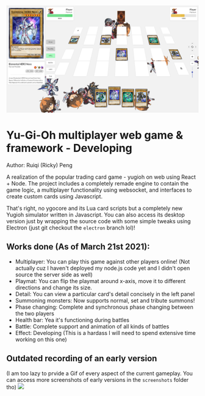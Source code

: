 <p align="center">
<img src="screenshots/yugioh_screen.png" /><br>
</p>

# Yu-Gi-Oh multiplayer web game & framework - Developing

Author: Ruiqi (Ricky) Peng

A realization of the popular trading card game - yugioh on web using React + Node. The project includes a completely remade engine to contain the game logic, a multiplayer functionality using websocket, and interfaces to create custom cards using Javascript. 

That's right, no ygocore and its Lua card scripts but a completely new Yugioh simulator written in Javascript. You can also access its desktop version just by wrapping the source code with some simple tweaks using Electron (just git checkout the `electron` branch lol)!

## Works done (As of March 21st 2021):
 - Multiplayer: You can play this game against other players online! (Not actually cuz I haven't deployed my node.js code yet and I didn't open source the server side as well)
 - Playmat: You can flip the playmat around x-axis, move it to different directions and change its size.
 - Detail: You can view a particular card's detail concisely in the left panel
 - Summoning monsters: Now supports normal, set and tribute summons!
 - Phase changing: Complete and synchronous phase changing between the two players
 - Health bar: Yea it's functioning during battles
 - Battle: Complete support and animation of all kinds of battles
 - Effect: Developing (This is a hardass I will need to spend extensive time working on this one)



 ## Outdated recording of an early version
  (I am too lazy to prvide a Gif of every aspect of the current gameplay. You can access more screenshots of early versions in the `screenshots` folder tho)
  ![](screenshots/yugioh.gif)